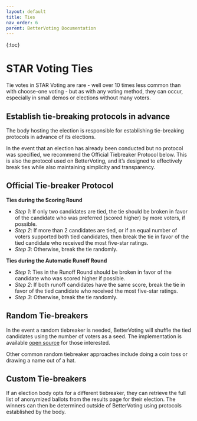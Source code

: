```yaml
---
layout: default
title: Ties
nav_order: 6
parent: BetterVoting Documentation
---
```


{:toc}

# STAR Voting Ties

Tie votes in STAR Voting are rare - well over 10 times less common than with choose-one voting - but as with any voting method, they can occur, especially in small demos or elections without many voters.

## Establish tie-breaking protocols in advance

The body hosting the election is responsible for establishing tie-breaking protocols in advance of its elections.

In the event that an election has already been conducted but no protocol was specified, we recommend the Official Tiebreaker Protocol below. This is also the protocol used on BetterVoting, and it’s designed to effectively break ties while also maintaining simplicity and transparency.

## Official Tie-breaker Protocol

**Ties during the Scoring Round**
* *Step 1*: If only two candidates are tied, the tie should be broken in favor of the candidate who was preferred (scored higher) by more voters, if possible. 
* *Step 2*: If more than 2 candidates are tied, or if an equal number of voters supported both tied candidates, then break the tie in favor of the tied candidate who received the most five-star ratings.
* *Step 3*: Otherwise, break the tie randomly.

**Ties during the Automatic Runoff Round**
* *Step 1*: Ties in the Runoff Round should be broken in favor of the candidate who was scored higher if possible.
* *Step 2*: If both runoff candidates have the same score, break the tie in favor of the tied candidate who received the most five-star ratings.
* *Step 3*: Otherwise, break the tie randomly.

## Random Tie-breakers

In the event a random tiebreaker is needed, BetterVoting will shuffle the tied candidates using the number of voters as a seed. The implementation is available [open source](https://github.com/Equal-Vote/bettervoting/blob/f95431ddbaa4a41f21a77a5c16b06f1e19d8cb6c/packages/backend/src/Tabulators/Util.ts#L138) for those interested.

Other common random tiebreaker approaches include doing a coin toss or drawing a name out of a hat.

## Custom Tie-breakers

If an election body opts for a different tiebreaker, they can retrieve the full list of anonymized ballots from the results page for their election. The winners can then be determined outside of BetterVoting using protocols established by the body. 